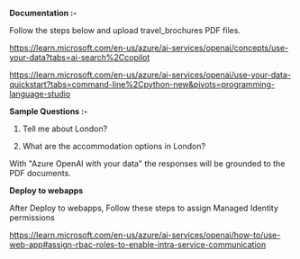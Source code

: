 **Documentation :-**

Follow the steps below and upload travel_brochures PDF files.

https://learn.microsoft.com/en-us/azure/ai-services/openai/concepts/use-your-data?tabs=ai-search%2Ccopilot

https://learn.microsoft.com/en-us/azure/ai-services/openai/use-your-data-quickstart?tabs=command-line%2Cpython-new&pivots=programming-language-studio


**Sample Questions :-**

1. Tell me about London?

2. What are the accommodation options in London?

With "Azure OpenAI with your data" the responses will be grounded to the PDF documents.

**Deploy to webapps**

After Deploy to webapps, Follow these steps to assign Managed Identity permissions 

https://learn.microsoft.com/en-us/azure/ai-services/openai/how-to/use-web-app#assign-rbac-roles-to-enable-intra-service-communication
